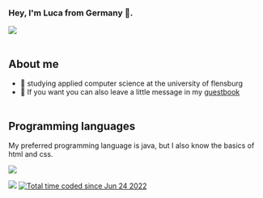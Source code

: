 ### Hey, I'm Luca from Germany 👋.

<a href="https://github.com/anuraghazra/github-readme-stats"><img align="center" src="https://github-readme-stats.vercel.app/api?username=LuftigerLuca&show_icons=true&include_all_commits=true&theme=dracula&hide_border=true"/></a>
<br><br>

## **About me**
- 🏫 studying applied computer science at the university of flensburg
- 💬 If you want you can also leave a little message in my <a href="https://github.com/LuftigerLuca/LuftigerLuca/discussions/2">guestbook</a>
<br><br>

## **Programming languages**

My preferred programming language is java, but I also know the basics of html and css.

<a href="https://github.com/anuraghazra/github-readme-stats"><img align="center" src="https://github-readme-stats.vercel.app/api/top-langs/?username=LuftigerLuca&theme=dracula&hide_border=true"/></a>

<img src="https://komarev.com/ghpvc/?username=LuftigerLuca&color=c23899"/>
<a href="https://wakatime.com/@7df019f0-7a0e-4b85-89f3-0ac38ab67246"><img src="https://wakatime.com/badge/user/7df019f0-7a0e-4b85-89f3-0ac38ab67246.svg" alt="Total time coded since Jun 24 2022" /></a>



<!--
**LuftigerLuca/LuftigerLuca** is a ✨ _special_ ✨ repository because its `README.md` (this file) appears on your GitHub profile.

Here are some ideas to get you started:

- 🔭 I’m currently working on ...
- 🌱 I’m currently learning ...
- 👯 I’m looking to collaborate on ...
- 🤔 I’m looking for help with ...
- 💬 Ask me about ...
- 📫 How to reach me: ...
- 😄 Pronouns: ...
- ⚡ Fun fact: ...
-->

